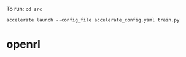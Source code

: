 To run:
`cd src`

```
accelerate launch --config_file accelerate_config.yaml train.py
```

# openrl
